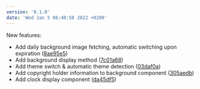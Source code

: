 ```yaml
---
version: '0.1.0'
date: 'Wed Jan 5 06:40:58 2022 +0200'
---
```


New features:

 - Add daily background image fetching, automatic switching upon expiration ([8ae95e5](https://github.com/xbanki/go-xbanki-me/commit/8ae95e534bb66a7e659a8d3882092c7e705155f6))
 - Add background display method ([7c01a68](https://github.com/xbanki/go-xbanki-me/commit/7c01a6845b004ef16d198ad93d3e103757e42cef))
 - Add theme switch & automatic theme detection ([03daf0a](https://github.com/xbanki/go-xbanki-me/commit/03daf0a6148ac8fc98444210c98dbe2b22667245))
 - Add copyright holder information to background component ([305aedb](https://github.com/xbanki/go-xbanki-me/commit/305aedb2c9faf509be6c91ea1aa9f3334625c720))
 - Add clock display component ([da45df5](https://github.com/xbanki/go-xbanki-me/commit/da45df585a47fcec3fbc2857d3872023a7ccdf8d))